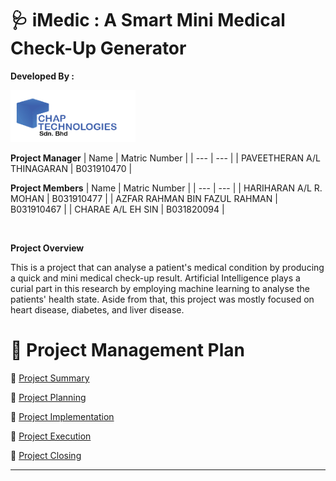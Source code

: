# 🩺 iMedic : A Smart Mini Medical Check-Up Generator

**Developed By :**

<img src="Documentation\Assets\Overview_and_Summary\logo.png" alt="drawing" width="200"/>

**Project Manager**
| Name | Matric Number |
| --- | --- |
| PAVEETHERAN A/L THINAGARAN | B031910470 |

**Project Members**
| Name | Matric Number |
| --- | --- |
| HARIHARAN A/L R. MOHAN | B031910477 |
| AZFAR RAHMAN BIN FAZUL RAHMAN | B031910467 |
| CHARAE A/L EH SIN  | B031820094 |

<br>

**Project Overview**

This is a project that can analyse a patient's medical condition by producing a quick and mini medical check-up result. Artificial Intelligence plays a curial part in this research by employing machine learning to analyse the patients' health state. Aside from that, this project was mostly focused on heart disease, diabetes, and liver disease.

# 🎯 Project Management Plan

📑 [Project Summary](#)

📑 [Project Planning](#)

📑 [Project Implementation](#)

📑 [Project Execution](#)

📑 [Project Closing](#)

---